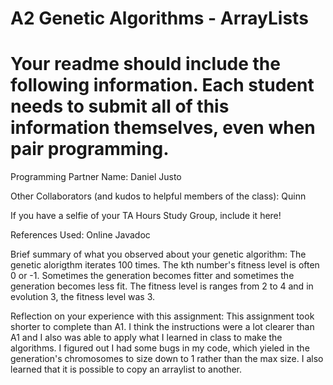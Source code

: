# A2 Genetic Algorithms - ArrayLists

# Your readme should include the following information. Each student needs to submit all of this information themselves, even when pair programming. 

Programming Partner Name: Daniel Justo

Other Collaborators (and kudos to helpful members of the class): Quinn

If you have a selfie of your TA Hours Study Group, include it here!

References Used: Online Javadoc 

Brief summary of what you observed about your genetic algorithm:
The genetic alorigthm iterates 100 times. The kth number's fitness level is often 0 or -1. Sometimes the generation becomes fitter and sometimes the generation becomes less fit. The fitness level is ranges from 2 to 4 and in evolution 3, the fitness level was 3. 

Reflection on your experience with this assignment:
This assignment took shorter to complete than A1. I think the instructions were a lot clearer than A1 and I also was able to apply what I learned in class to make the algorithms. I figured out I had some bugs in my code, which yieled in the generation's chromosomes to size down to 1 rather than the max size. I also learned that it is possible to copy an arraylist to another. 
